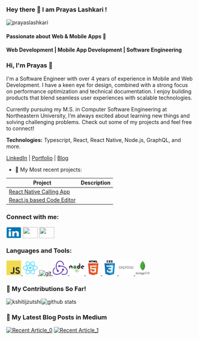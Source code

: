 ### Hey there 👋 I am Prayas Lashkari ! 

<p align="left"> <img src="https://komarev.com/ghpvc/?username=prayaslashkari&label=Profile%20views&color=0e75b6&style=flat" alt="prayaslashkari" /> </p>

#### Passionate about Web & Mobile Apps 🚀

#### Web Development | Mobile App Development | Software Engineering

### Hi, I'm Prayas 👋

I'm a Software Engineer with over 4 years of experience in Mobile and Web Development. I have a keen eye for design, combined with a strong focus on performance optimization and technical documentation. I enjoy building products that blend seamless user experiences with scalable technologies.

Currently pursuing my M.S. in Computer Software Engineering at Northeastern University, I’m always excited about learning new things and solving challenging problems. Check out some of my projects and feel free to connect!

**Technologies:** Typescript, React, React Native, Node.js, GraphQL, and more.

[LinkedIn](https://www.linkedin.com/in/prayaslashkari) | [Portfolio](https://prayaslashkari.in) | [Blog](https://prayaslashkari98.medium.com)


- 🌱 My Most recent projects:

| Project                                                                                  | Description                                                                                                                                                    |
|------------------------------------------------------------------------------------------|----------------------------------------------------------------------------------------------------------------------------------------------------------------|
| [React Native Calling App](https://github.com/prayaslashkari/RNCallingApp)                         
| [React.js based Code Editor](https://github.com/prayaslashkari/elephant-editor)

<h3 align="left">Connect with me:</h3>
<p align="left">

<a href="https://www.linkedin.com/in/prayaslashkari/" target="blank"><img align="center" src="https://raw.githubusercontent.com/devicons/devicon/ca28c779441053191ff11710fe24a9e6c23690d6/icons/linkedin/linkedin-original.svg" alt="prayas-lashkari" height="30" width="40" /></a>
<a href="https://prayaslashkari98.medium.com/" target="blank"><img align="center" src="https://miro.medium.com/v2/resize:fill:96:96/1*4eBYLmk70ln9psBY4_bL9A.jpeg" alt="" height="30" width="40" /></a>
<a href="https://www.instagram.com/_prayaslashkari_/" target="blank"><img align="center" src="https://cdn.jsdelivr.net/npm/simple-icons@3.0.1/icons/instagram.svg" alt="" height="30" width="40" /></a>
</p>

<h3 align="left">Languages and Tools:</h3>

<p align="left">
  <a href="https://javascript.info/" target="_blank"> <img src="https://github.com/devicons/devicon/blob/ca28c779441053191ff11710fe24a9e6c23690d6/icons/javascript/javascript-original.svg" alt="Javascript" width="40" height="40"/> </a> 
  <a href="https://react.dev/" target="_blank"> <img src="https://github.com/devicons/devicon/blob/ca28c779441053191ff11710fe24a9e6c23690d6/icons/react/react-original.svg" alt="react" width="40" height="40"/> </a> 
  <a href="https://git-scm.com/" target="_blank"> <img src="https://www.vectorlogo.zone/logos/git-scm/git-scm-icon.svg" alt="git" width="40" height="40"/> </a> 
  <a href="https://redux.js.org/" target="_blank"> <img src="https://raw.githubusercontent.com/devicons/devicon/ca28c779441053191ff11710fe24a9e6c23690d6/icons/redux/redux-original.svg" alt="Redux" width="40" height="40"/> </a> 
  <a href="https://nodejs.org" target="_blank"> <img src="https://raw.githubusercontent.com/devicons/devicon/master/icons/nodejs/nodejs-original-wordmark.svg" alt="nodejs" width="40" height="40"/> </a> 
 <a href="https://www.w3.org/html/" target="_blank"> <img src="https://raw.githubusercontent.com/devicons/devicon/master/icons/html5/html5-original-wordmark.svg" alt="html5" width="40" height="40"/> </a> 
 <a href="https://www.w3schools.com/css/" target="_blank"> <img src="https://raw.githubusercontent.com/devicons/devicon/master/icons/css3/css3-original-wordmark.svg" alt="css3" width="40" height="40"/> </a>
 <a href="https://expressjs.com" target="_blank"> <img src="https://raw.githubusercontent.com/devicons/devicon/master/icons/express/express-original-wordmark.svg" alt="express" width="40" height="40"/> </a> 
 <a href="https://www.mongodb.com/" target="_blank"> <img src="https://raw.githubusercontent.com/devicons/devicon/master/icons/mongodb/mongodb-original-wordmark.svg" alt="mongodb" width="40" height="40"/> </a>
 
 <!---
  <a href="https://firebase.google.com/" target="_blank"> <img src="https://www.vectorlogo.zone/logos/firebase/firebase-icon.svg" alt="firebase" width="40" height="40"/> </a> 
  <a href="https://git-scm.com/" target="_blank"> <img src="https://www.vectorlogo.zone/logos/git-scm/git-scm-icon.svg" alt="git" width="40" height="40"/> </a> 
  <a href="https://heroku.com" target="_blank"> <img src="https://www.vectorlogo.zone/logos/heroku/heroku-icon.svg" alt="heroku" width="40" height="40"/> </a> 
  <a href="https://www.mongodb.com/" target="_blank"> <img src="https://raw.githubusercontent.com/devicons/devicon/master/icons/mongodb/mongodb-original-wordmark.svg" alt="mongodb" width="40" height="40"/> </a> </p>
 
-->

### 🌱 My Contributions So Far!
 <!---
<p>&nbsp;<img align="center" src="https://github-readme-stats.vercel.app/api?username=kshitijzutshi&show_icons=true&locale=en&theme=dark" alt="kshitijzutshi" /></p>
-->
<img align="left" src="https://github-readme-stats.vercel.app/api/top-langs?username=prayaslashkari&show_icons=true&locale=en&layout=compact" alt="kshitijzutshi" />
 
![github stats](https://github-readme-stats.vercel.app/api?username=prayaslashkari&show_icons=true) 
 
### 📝 My Latest Blog Posts in Medium
<a target="_blank" href="https://github-readme-medium-recent-article.vercel.app/medium/@prayaslashkari98/0"><img src="https://github-readme-medium-recent-article.vercel.app/medium/@prayaslashkari98/0" alt="Recent Article_0"></a>
<a target="_blank" href="https://github-readme-medium-recent-article.vercel.app/medium/@prayaslashkari98/1"><img src="https://github-readme-medium-recent-article.vercel.app/medium/@prayaslashkari98/1" alt="Recent Article_1"></a>
